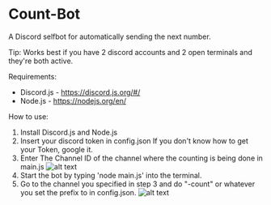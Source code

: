 # Count-Bot
A Discord selfbot for automatically sending the next number.

Tip: Works best if you have 2 discord accounts and 2 open terminals and they're both active.

Requirements:
- Discord.js - https://discord.js.org/#/
- Node.js - https://nodejs.org/en/

How to use:
1. Install Discord.js and Node.js
2. Insert your discord token in config.json
	If you don't know how to get your Token, google it.
3. Enter The Channel ID of the channel where the counting is being done in main.js
![alt text](https://i.imgur.com/bUy6vql.png)
4. Start the bot by typing 'node main.js' into the terminal.  
5. Go to the channel you specified in step 3 and do "-count" or whatever you set the prefix to in config.json.
![alt text]([https://i.imgur.com/XM8956j.png](https://i.imgur.com/m9vTxyO.png))
